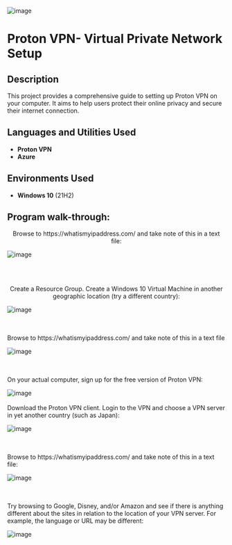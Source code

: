 ![image](https://github.com/Xdscott/configure-vpn/assets/125581739/e0a0a1ee-cb21-474a-8a9e-de07a090db2a)

<h1>Proton VPN- Virtual Private Network Setup</h1>
<h2>Description</h2>
This project provides a comprehensive guide to setting up Proton VPN on your computer. It aims to help users protect their online privacy and secure their internet connection. 
<br />


<h2>Languages and Utilities Used</h2>

- <b>Proton VPN</b> 
- <b>Azure</b>

<h2>Environments Used </h2>

- <b>Windows 10</b> (21H2)

<h2>Program walk-through:</h2>

<p align="center">
Browse to https://whatismyipaddress.com/ and take note of this in a text file: <br/>
  
 ![image](https://github.com/Xdscott/configure-vpn/assets/125581739/7777deb3-a0d9-41ca-abdf-dc9c8e69421b)
 
<br />
<br />
<p align="center">
Create a Resource Group.  Create a Windows 10 Virtual Machine in another geographic location (try a different country):  <br/>
  
![image](https://github.com/Xdscott/configure-vpn/assets/125581739/e381fc21-df14-4c22-8a95-bd68203183a1)

<br />
<br />
Browse to https://whatismyipaddress.com/ and take note of this in a text file
 <br/>

![image](https://github.com/Xdscott/configure-vpn/assets/125581739/0d044f5c-abfe-45ef-9867-4e070bfca7f5)

<br />
<br />
On your actual computer, sign up for the free version of Proton VPN:  <br/>

![image](https://github.com/Xdscott/configure-vpn/assets/125581739/32dfc1e4-5bc8-446b-8922-e9bd62ff34f4)
<br />
<br />
Download the Proton VPN client.  Login to the VPN and choose a VPN server in yet another country (such as Japan):  <br/>

![image](https://github.com/Xdscott/configure-vpn/assets/125581739/991479c3-a066-46af-999b-59b935003c34)

<br />
<br />
Browse to https://whatismyipaddress.com/  and take note of this in a text file:  <br/>

![image](https://github.com/Xdscott/configure-vpn/assets/125581739/9bf9cf00-2fef-4063-aa77-20d545848016)

<br />
<br />
Try browsing to Google, Disney, and/or Amazon and see if there is anything different about the sites in relation to the location of your VPN server. For example, the language or URL may be different:  <br/>

![image](https://github.com/Xdscott/configure-vpn/assets/125581739/cdb39c71-c435-498d-8754-085f22e12275)

</p>

<!--
 ```diff
- text in red
+ text in green
! text in orange
# text in gray
@@ text in purple (and bold)@@
```
--!>
